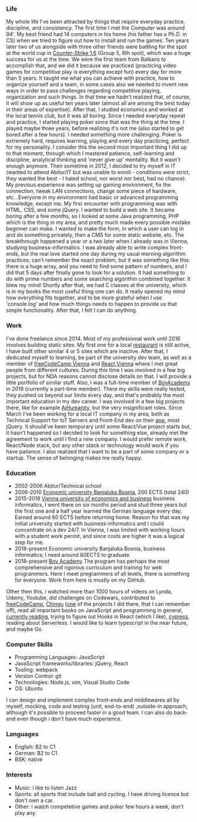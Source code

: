 ### Life
My whole life I've been attracted by things that require everyday practice, discipline, and consistency. The first time I met the Computer was around 94'. My best friend had 14 computers in his home (his father has a Ph.D. in CS) when we tried to figure out how to install and run the games. Ten years later two of us alongside with three other friends were battling for the spot at the world cup in [Counter-Strike 1.6](https://liquipedia.net/counterstrike/Electronic_Sports_World_Cup/2005) (Group 5, 6th spot), which was a huge success for us at the time. We were the first team from Balkans to accomplish that, and we did it because we practiced (practicing video games for competitive play is everything except fun) every day for more than 5 years. It taught me what you can achieve with practice, how to organize yourself and a team, in some cases also we needed to invent new ways in order to pass challenges regarding competitive playing, organization and such things. In that time we hadn't realized that, of course, it will show up as useful ten years later (almost all are among the best today in their areas of expertise). After that, I studied economics and worked at the local tennis club, but it was all boring. Since I needed everyday repeat and practice, I started playing poker since that was the thing at the time. I played maybe three years, before realizing it's not me (also started to get bored after a few hours). I needed something more challenging. Poker is extremely hard, requires learning, playing and every day practicing, perfect for my personality. I consider this the second most important thing I did up to that moment, through which I mastered patience, self-learning and discipline, analytical thinking and 'never give up' mentality. But it wasn't enough anymore. Then sometime in 2012, I decided to try myself in IT (wanted to attend Abitur/IT but was unable to enroll - conditions were strict, they wanted the best - I hated school, nor worst nor best, had no chance). My previous experience was setting up gaming environment, fix the connection, tweak LAN connections, change some piece of hardware, etc...Everyone in my environment had basic or advanced programming knowledge, except me. My first encounter with programming was with HTML, CSS, and some jQuery. I wanted to build a web site. It became boring after a few months, so I looked at some Java programming, PHP which is the thing in my area, and pretty much made every possible mistake beginner can make. I wanted to make the form, in which a user can log in and do something privately, then a CMS for some static website, etc. The breakthrough happened a year or a two later when I already was in Vienna, studying business-informatics. I was already able to write complex front-ends, but the real love started one day during my usual morning algorithm practices; can't remember the exact problem, but it was something like this: there is a huge array, and you need to find some pattern of numbers, and I did that 5 days after finally gone to look for a solution. It had something to do with prime numbers and some searching algorithm combined together. It blew my mind! Shortly after that, we had C classes at the university, which is in my books the most useful thing one can do. It really opened my mind how everything fits together, and to be more grateful when I use 'console.log' and how much things needs to happen to provide us that simple functionality. After that, I felt I can do anything.

### Work

I've done freelance since 2014. Most of my professional work until 2016 involves building static sites. My first one for a local [restaurant](http://ristorante-chianti.at/) is still active, I have built other similar 4 or 5 sites which are inactive. After that, I dedicated myself to learning, be part of the university dev team, as well as a member of [freeCodeCamp Vienna](https://fccvienna.github.io/) and [React Vienna](https://www.meetup.com/ReactVienna/) where I met great people from different cultures. During this time I was involved in a few big projects, but for NDA reasons cannot disclose details on that. I will provide a little portfolio of similar stuff. Also, I was a full-time member of [BovAcademy](https://bovacademy.com/) in 2018 (currently a part-time member). There my skills were really tested, they pushed us beyond our limits every day, and that's probably the most important education in my dev career. I was involved in a few big projects there, like for example [AiHumanity](https://aihumanity.com/), but the very insignificant roles. Since March I've been working for a local IT company in my area, both as Technical Support for IoT Servers and Front-End dev on their [app](https://testrest.devlabs.ba/), most jQuery. It should've been temporary until some React/Vue project starts but, it hasn't happened so I decided to look for something else, already met the agreement to work until I find a new company. I would prefer remote work, React/Node stack, but any other stack or technology would work if you have patience. I also realized that I want to be a part of some company or a startup. The sense of belonging makes me really happy.

### Education

- 2002-2006 Abitur/Technical school
- 2006-2010 [Economic university Banjaluka Bosnia](https://ef.unibl.org/), 200 ECTS (total 240)
- 2015-2018 [Vienna university of economics and business](https://www.wu.ac.at/en/) business informatics, I went there on six months period and stud three years but the first one and a half year learned the German language every day. Earned around 60 ECTS before returning home. Reason for that was my initial university started with business-informatics and I could concentrate on a dev 24/7. In Vienna, I was limited with working hours with a student work permit, and since costs are higher it was a logical step for me.
- 2018-present Economic university Banjaluka Bosnia, business informatics; I need around 80ECTS to graduate
- 2018-present [Bov Academy](https://bovacademy.com/) The program has perhaps the most comprehensive and rigorous curriculum and training for web programmers. Here I meet programmers of all levels, there is something for everyone. Work from here is mostly on my GitHub.

Other then this, i watched more than 1000 hours of videos on Lynda, Udemy, Youtube, did challenges on Codewars, contributed to [freeCodeCamp](https://www.freecodecamp.org/), [Chingu](https://chingu.io/) ([one](https://chingu-news.netlify.com/) of the projects I did there, that I can remember off), read all important books on JavaScript and programming in general, [currently reading](https://www.amazon.in/Node-js-Web-Development-David-Herron/dp/1785881507), trying to figure out Hooks in React (which I like), [cypress](https://www.cypress.io/), reading about Serverless. I would like to learn typescript in the near future, and maybe Go.

### Computer Skills

* Programming Languages: JavaScript
* JavaScript frameworks/libraries: jQuery, React
* Tooling: webpack
* Version Control: git
* Technologies: Node.js, vim, Visual Studio Code
* OS: Ubuntu 

I can design and implement complex front-ends and middlewares all by myself, mocking, code and testing (unit, end-to-end) ,outside-in approach, although it's possible to proceed faster in a good team. I can also do back-end even though i don't have much experience.

### Languages

* English: B2 to C1
* German: B2 to C1
* BSK: native

### Interests

* Music: i like to listen Jazz
* Sports: all sports that include ball and cycling. I have driving licence but don't own a car.
* Other: i watch competetive games and poker few hours a week, don't play any.

